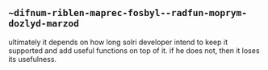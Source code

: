 ## `~difnum-riblen-maprec-fosbyl--radfun-moprym-dozlyd-marzod`
ultimately it depends on how long solri developer intend to keep it supported and add useful functions on top of it. if he does not, then it loses its usefulness.